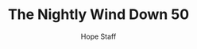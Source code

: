 ---
image: /assets/img/nwd/50_nwd_john_14_27_nlt.png
title: The Nightly Wind Down 50
categories:
  - The Nightly Wind Down
author: Hope Staff
notes: The Nightly Wind Down 50
embed: >-
  EMBED_GOES_HERE
transcript: >-
  SOME LINES OF TEXT START HERE
---